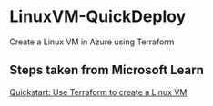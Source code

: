# LinuxVM-QuickDeploy
Create a Linux VM in Azure using Terraform


## Steps taken from Microsoft Learn
[Quickstart: Use Terraform to create a Linux VM](https://learn.microsoft.com/en-us/azure/virtual-machines/linux/quick-create-terraform)
